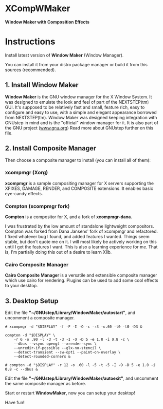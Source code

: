 XCompWMaker
===========

__Window Maker with Composition Effects__

# Instructions

Install latest version of __Window Maker__ (Window Manager).

You can install it from your distro package manager or build it from this sources (recommended).

## 1. Install Window Maker

__Window Maker__ is the GNU window manager for the X Window System. It was designed to emulate the look and feel of part of the NEXTSTEP(tm) GUI. It's supposed to be relatively fast and small, feature rich, easy to configure and easy to use, with a simple and elegant appearance borrowed from NEXTSTEP(tm). Window Maker was designed keeping integration with GNUstep in mind and is the "official" window manager for it. It is also part of the GNU project (www.gnu.org) Read more about GNUstep further on this file.

## 2. Install Composite Manager

Then choose a composite manager to install (you can install all of them):

### xcompmgr (Xorg)

__xcompmgr__ is a sample compositing manager for X servers supporting the XFIXES, DAMAGE, RENDER, and COMPOSITE extensions.  It enables basic eye-candy effects.

### Compton (xcompmgr fork)

__Compton__ is a compositor for X, and a fork of __xcompmgr-dana__.

I was frustrated by the low amount of standalone lightweight compositors. Compton was forked from Dana Jansens' fork of xcompmgr and refactored.  I fixed whatever bug I found, and added features I wanted. Things seem stable, but don't quote me on it. I will most likely be actively working on this until I get the features I want. This is also a learning experience for me. That is, I'm partially doing this out of a desire to learn Xlib.

### Cairo Composite Manager

__Cairo Composite Manager__ is a versatile and extensible composite manager which use cairo for rendering.
Plugins can be used to add some cool effects to your desktop.

## 3. Desktop Setup

Edit the file __"~/GNUstep/Library/WindowMaker/autostart"__, and uncomment a composite manager.

```
# xcompmgr -d "$DISPLAY" -f -F -I -O -c -r3 -o.60 -l0 -t0 -D3 &

compton -d "$DISPLAY" \
	-r 6 -o .90 -l -3 -t -3 -I -O -D 5 -e 1.0 -i 0.8 -c \
	--dbus --vsync opengl --xrender-sync \
	--unredir-if-possible --glx-no-stencil \
	--detect-transient --sw-opti --paint-on-overlay \
	--detect-rounded-corners &

# compton -d "$DISPLAY" -r 12 -o .60 -l -5 -t -5 -I -O -D 5 -e 1.0 -i 0.8 -c --dbus &
```

Edit the file __"~/GNUstep/Library/WindowMaker/autoexit"__, and uncomment the same composite manager as before.

Start or restart __WindowMaker__, now you can setup your desktop!

Have fun!
